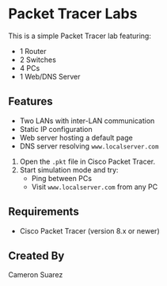 # Packet Tracer Labs
This is a simple Packet Tracer lab featuring:
- 1 Router
- 2 Switches
- 4 PCs
- 1 Web/DNS Server

## Features

- Two LANs with inter-LAN communication
- Static IP configuration
- Web server hosting a default page
- DNS server resolving `www.localserver.com`

1. Open the `.pkt` file in Cisco Packet Tracer.
2. Start simulation mode and try:
   - Ping between PCs
   - Visit `www.localserver.com` from any PC
  
## Requirements

- Cisco Packet Tracer (version 8.x or newer)

## Created By

Cameron Suarez
